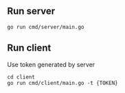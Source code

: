 ## Run server

```
go run cmd/server/main.go
```

## Run client

Use token generated by server

```
cd client
go run cmd/client/main.go -t {TOKEN}
```